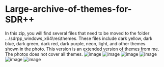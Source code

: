 # Large-archive-of-themes-for-SDR++
In this zip, you will find several files that need to be moved to the folder ...\sdrpp_windows_x64\res\themes.
These files include dark yellow, dark blue, dark green, dark red, dark purple, neon, light, and other themes shown in the photo. This version is an extended version of themes from me.
The photos does not cover all themes.
![image](https://github.com/user-attachments/assets/a4ac6f79-d998-4c00-8896-0a21518eb6a9)
![image](https://github.com/user-attachments/assets/7ed689a2-23c7-49fb-ade0-414af095ab75)
![image](https://github.com/user-attachments/assets/e56b817a-b888-441e-aa44-fe54cf7db810)
![image](https://github.com/user-attachments/assets/fb98d0f1-2ba7-42e4-be8e-1570171daaaa)
![image](https://github.com/user-attachments/assets/e4bb784c-c0a6-4552-b461-8058c4c05a62)
![image](https://github.com/user-attachments/assets/3088e9d6-8f6d-40fa-b459-bbdd9e6dfdf4)
